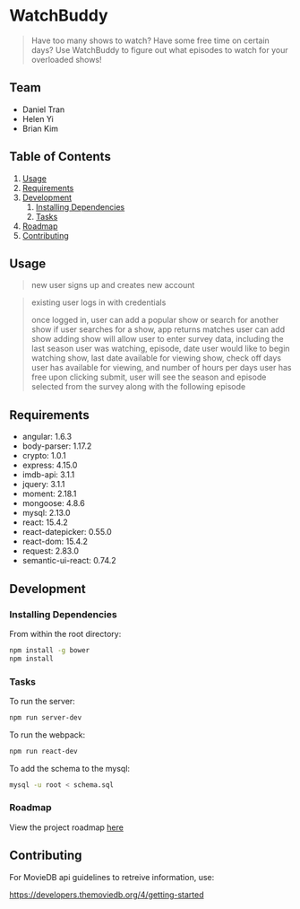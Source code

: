# WatchBuddy

> Have too many shows to watch? Have some free time on certain days? Use WatchBuddy to figure out what episodes to watch for your overloaded shows!

## Team

  - Daniel Tran
  - Helen Yi
  - Brian Kim

## Table of Contents

1. [Usage](#Usage)
1. [Requirements](#requirements)
1. [Development](#development)
    1. [Installing Dependencies](#installing-dependencies)
    1. [Tasks](#tasks)
1. [Roadmap](#roadmap)
1. [Contributing](#contributing)

## Usage

> new user signs up and creates new account

> existing user logs in with credentials
>
> once logged in, user can add a popular show or search for another show
> if user searches for a show, app returns matches
> user can add show
> adding show will allow user to enter survey data, including the last
> season user was watching, episode, date user would like to begin
> watching show, last date available for viewing show, check off
> days user has available for viewing, and number of hours per days
> user has free
> upon clicking submit, user will see the season and episode selected
> from the survey along with the following episode

## Requirements

- angular: 1.6.3
- body-parser: 1.17.2
- crypto: 1.0.1
- express: 4.15.0
- imdb-api: 3.1.1
- jquery: 3.1.1
- moment: 2.18.1
- mongoose: 4.8.6
- mysql: 2.13.0
- react: 15.4.2
- react-datepicker: 0.55.0
- react-dom: 15.4.2
- request: 2.83.0
- semantic-ui-react: 0.74.2

## Development

### Installing Dependencies

From within the root directory:

```sh
npm install -g bower
npm install
```

### Tasks

To run the server:

```sh
npm run server-dev
```


To run the webpack:

```sh
npm run react-dev
```


To add the schema to the mysql:

```sh
mysql -u root < schema.sql
```

### Roadmap

View the project roadmap [here](LINK_TO_DOC)


## Contributing

For MovieDB api guidelines to retreive information, use:

https://developers.themoviedb.org/4/getting-started


